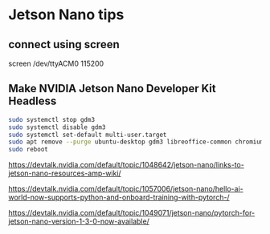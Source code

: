 # Jetson Nano tips

## connect using screen

screen /dev/ttyACM0 115200

## Make NVIDIA Jetson Nano Developer Kit Headless

```bash
sudo systemctl stop gdm3
sudo systemctl disable gdm3
sudo systemctl set-default multi-user.target
sudo apt remove --purge ubuntu-desktop gdm3 libreoffice-common chromium-browser whoopsie unattended-upgrades modemmanager
sudo reboot
```

https://devtalk.nvidia.com/default/topic/1048642/jetson-nano/links-to-jetson-nano-resources-amp-wiki/

https://devtalk.nvidia.com/default/topic/1057006/jetson-nano/hello-ai-world-now-supports-python-and-onboard-training-with-pytorch-/

https://devtalk.nvidia.com/default/topic/1049071/jetson-nano/pytorch-for-jetson-nano-version-1-3-0-now-available/
